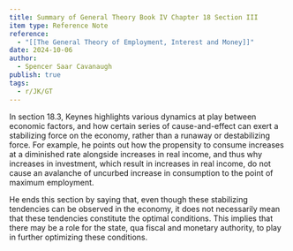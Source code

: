 ```yaml
---
title: Summary of General Theory Book IV Chapter 18 Section III
item type: Reference Note
reference:
  - "[[The General Theory of Employment, Interest and Money]]"
date: 2024-10-06
author:
  - Spencer Saar Cavanaugh
publish: true
tags:
  - r/JK/GT
---
```

In section 18.3, Keynes highlights various dynamics at play between economic factors, and how certain series of cause-and-effect can exert a stabilizing force on the economy, rather than a runaway or destabilizing force. For example, he points out how the propensity to consume increases at a diminished rate alongside increases in real income, and thus why increases in investment, which result in increases in real income, do not cause an avalanche of uncurbed increase in consumption to the point of maximum employment. 

He ends this section by saying that, even though these stabilizing tendencies can be observed in the economy, it does not necessarily mean that these tendencies constitute the optimal conditions. This implies that there may be a role for the state, qua fiscal and monetary authority, to play in further optimizing these conditions.